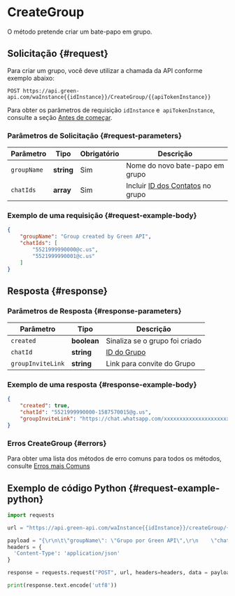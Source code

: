 # CreateGroup

O método pretende criar um bate-papo em grupo.

## Solicitação {#request}

Para criar um grupo, você deve utilizar a chamada da API conforme exemplo abaixo:

```
POST https://api.green-api.com/waInstance{{idInstance}}/CreateGroup/{{apiTokenInstance}}
```

Para obter os parâmetros de requisição `idInstance` e` apiTokenInstance`, consulte a seção [Antes de começar](../../before-start.md#params).

### Parâmetros de Solicitação {#request-parameters}

Parâmetro | Tipo | Obrigatório | Descrição
----- | ----- | ----- | -----
`groupName` | **string** | Sim | Nome do novo bate-papo em grupo
`chatIds` | **array<string>** | Sim | Incluir [ID dos Contatos](../chat-id.md#corr) no grupo

### Exemplo de uma requisição {#request-example-body}

```json
{
    "groupName": "Group created by Green API",
    "chatIds": [
        "5521999990000@c.us",
        "5521999990001@c.us"
    ]
}
```

## Resposta {#response}

### Parâmetros de Resposta {#response-parameters}

Parâmetro | Тipo |  Descrição
----- | ----- | ----- 
`created` | **boolean** | Sinaliza se o grupo foi criado
`chatId` | **string** | [ID do Grupo](../chat-id.md#gus)
`groupInviteLink` | **string** | Link para convite do Grupo

### Exemplo de uma resposta {#response-example-body}

```json
{
    "created": true,
    "chatId": "5521999990000-1587570015@g.us",
    "groupInviteLink": "https://chat.whatsapp.com/xxxxxxxxxxxxxxxxxxxxxx"
}
```

### Erros CreateGroup {#errors}

Para obter uma lista dos métodos de erro comuns para todos os métodos, consulte [Erros mais Comuns](../common-errors.md)

## Exemplo de código Python  {#request-example-python}

```python
import requests

url = "https://api.green-api.com/waInstance{{idInstance}}/createGroup/{{apiTokenInstance}}"

payload = "{\r\n\t\"groupName\": \"Grupo por Green API\",\r\n    \"chatIds\": [\r\n        \"5521999990000@c.us\",\r\n        \"5521999990001@c.us\"\r\n    ]\r\n}\r\n"
headers = {
  'Content-Type': 'application/json'
}

response = requests.request("POST", url, headers=headers, data = payload)

print(response.text.encode('utf8'))
```